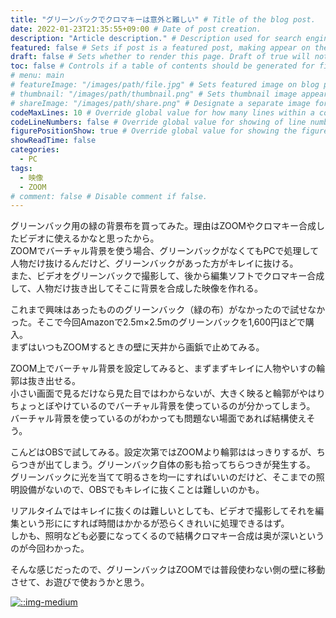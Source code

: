 ```yaml
---
title: "グリーンバックでクロマキーは意外と難しい" # Title of the blog post.
date: 2022-01-23T21:35:55+09:00 # Date of post creation.
description: "Article description." # Description used for search engine.
featured: false # Sets if post is a featured post, making appear on the home page side bar.
draft: false # Sets whether to render this page. Draft of true will not be rendered.
toc: false # Controls if a table of contents should be generated for first-level links automatically.
# menu: main
# featureImage: "/images/path/file.jpg" # Sets featured image on blog post.
# thumbnail: "/images/path/thumbnail.png" # Sets thumbnail image appearing inside card on homepage.
# shareImage: "/images/path/share.png" # Designate a separate image for social media sharing.
codeMaxLines: 10 # Override global value for how many lines within a code block before auto-collapsing.
codeLineNumbers: false # Override global value for showing of line numbers within code block.
figurePositionShow: true # Override global value for showing the figure label.
showReadTime: false
categories:
  - PC
tags:
  - 映像
  - ZOOM
# comment: false # Disable comment if false.
---
```


グリーンバック用の緑の背景布を買ってみた。理由はZOOMやクロマキー合成したビデオに使えるかなと思ったから。  
ZOOMでバーチャル背景を使う場合、グリーンバックがなくてもPCで処理して人物だけ抜けるんだけど、グリーンバックがあった方がキレイに抜ける。  
また、ビデオをグリーンバックで撮影して、後から編集ソフトでクロマキー合成して、人物だけ抜き出してそこに背景を合成した映像を作れる。  

これまで興味はあったもののグリーンバック（緑の布）がなかったので試せなかった。そこで今回Amazonで2.5m×2.5mのグリーンバックを1,600円ほどで購入。  
まずはいつもZOOMするときの壁に天井から画鋲で止めてみる。

ZOOM上でバーチャル背景を設定してみると、まずまずキレイに人物やいすの輪郭は抜き出せる。  
小さい画面で見るだけなら見た目ではわからないが、大きく映ると輪郭がやはりちょっとぼやけているのでバーチャル背景を使っているのが分かってしまう。  
バーチャル背景を使っているのがわかっても問題ない場面であれば結構使えそう。

こんどはOBSで試してみる。設定次第ではZOOMより輪郭ははっきりするが、ちらつきが出てしまう。グリーンバック自体の影も拾ってちらつきが発生する。  
グリーンバックに光を当てて明るさを均一にすればいいのだけど、そこまでの照明設備がないので、OBSでもキレイに抜くことは難しいのかも。  

リアルタイムではキレイに抜くのは難しいとしても、ビデオで撮影してそれを編集という形ににすれば時間はかかるが恐らくきれいに処理できるはず。  
しかも、照明なども必要になってくるので結構クロマキー合成は奥が深いというのが今回わかった。

そんな感じだったので、グリーンバックはZOOMでは普段使わない側の壁に移動させて、お遊びで使おうかと思う。

[![::img-medium](/images/post/chroma-key-green-back-defficult.jpg)](/images/post/chroma-key-green-back-defficult.jpg)
